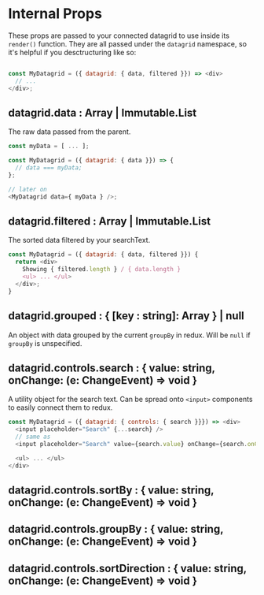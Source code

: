 # Internal Props

These props are passed to your connected datagrid to use inside its `render()` function. They are all passed under the `datagrid` namespace, so it's helpful if you desctructuring like so:

```js

const MyDatagrid = ({ datagrid: { data, filtered }}) => <div>
  // ...
</div>;
```
## datagrid.data : Array<any> | Immutable.List<any>

The raw data passed from the parent.

```js
const myData = [ ... ];

const MyDatagrid = ({ datagrid: { data }}) => {
  // data === myData;
};

// later on
<MyDatagrid data={ myData } />;
```

## datagrid.filtered : Array<any> | Immutable.List<any>
 
The sorted data filtered by your searchText.

```js
const MyDatagrid = ({ datagrid: { data, filtered }}) {
  return <div>
    Showing { filtered.length } / { data.length }
    <ul> ... </ul>
  </div>;
}
```

## datagrid.grouped : { [key : string]: Array<any> } | null

An object with data grouped by the current `groupBy` in redux. Will be `null` if `groupBy` is unspecified.

## datagrid.controls.search : { value: string, onChange: (e: ChangeEvent) => void }

A utility object for the search text. Can be spread onto `<input>` components to easily connect them to redux.

```js
const MyDatagrid = ({ datagrid: { controls: { search }}}) => <div>
  <input placeholder="Search" {...search} />
  // same as
  <input placeholder="Search" value={search.value} onChange={search.onChange} />

  <ul> ... </ul>
</div>
```

## datagrid.controls.sortBy : { value: string, onChange: (e: ChangeEvent) => void }

## datagrid.controls.groupBy : { value: string, onChange: (e: ChangeEvent) => void }

## datagrid.controls.sortDirection : { value: string, onChange: (e: ChangeEvent) => void }
